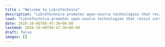 ```yaml
---
title : "Welcome to LibreTechnica"
description: "LibreTechnica promotes open-source technologies that resist surveillance capitalism, censorship, and environmental harm."
lead: "LibreTechnica promotes open-source technologies that resist surveillance capitalism, censorship, and environmental harm.  (This site is wildly under construction.)"
date: 2020-10-06T08:47:36+00:00
lastmod: 2020-10-06T08:47:36+00:00
draft: false
images: []
---
```

